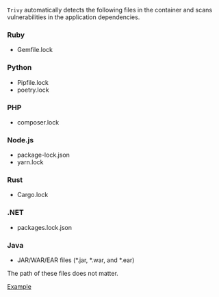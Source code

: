 `Trivy` automatically detects the following files in the container and scans vulnerabilities in the application dependencies.

### Ruby
- Gemfile.lock
### Python
- Pipfile.lock
- poetry.lock
### PHP
- composer.lock
### Node.js
- package-lock.json
- yarn.lock
### Rust
- Cargo.lock
### .NET
- packages.lock.json
### Java
- JAR/WAR/EAR files (*.jar, *.war, and *.ear)

The path of these files does not matter.

[Example][example]

[example]: https://github.com/aquasecurity/trivy-ci-test/blob/main/Dockerfile
